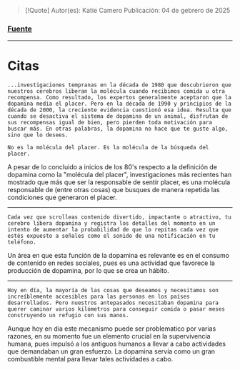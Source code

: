 >[!Quote]
>Autor(es): Katie Camero
>Publicación: 04 de gebrero de 2025
### [Fuente](https://www.nationalgeographic.com/science/article/science-behind-dopamine-function?cmpid=org%3Dngp%3A%3Amc%3Dsocial%3A%3Asrc%3Dinstagram%3A%3Acmp%3Deditorial%3A%3Aadd%3Digs20250309science-sciencebehinddopaminefunctionpremiumhedcard&fbclid=PAZXh0bgNhZW0CMTEAAaamneR8YQ5udcsfO8HPJTbBpoW5HltRh_IK6PvgOEpa_WFfD9OsTHnulO8_aem_tuWf9pRqPJWFyZUWCay-mw)
---
# Citas

	...investigaciones tempranas en la década de 1980 que descubrieron que nuestros cerebros liberan la molécula cuando recibimos comida u otra recompensa. Como resultado, los expertos generalmente aceptaron que la dopamina media el placer. Pero en la década de 1990 y principios de la década de 2000, la creciente evidencia cuestionó esa idea. Resulta que cuando se desactiva el sistema de dopamina de un animal, disfrutan de sus recompensas igual de bien, pero pierden toda motivación para buscar más. En otras palabras, la dopamina no hace que te guste algo, sino que lo desees.

	No es la molécula del placer. Es la molécula de la búsqueda del placer.

A pesar de lo concluido a inicios de los 80's respecto a la definición de dopamina como la "molécula del placer", investigaciones más recientes han mostrado que más que ser la responsable de sentir placer, es una molécula responsable de (entre otras cosas) que busques de manera repetida las condiciones que generaron el placer.

---

	Cada vez que scrolleas contenido divertido, impactante o atractivo, tu cerebro libera dopamina y registra los detalles del momento en un intento de aumentar la probabilidad de que lo repitas cada vez que estés expuesto a señales como el sonido de una notificación en tu teléfono.

Un área en que esta función de la dopamina es relevante es en el consumo de contenido en redes sociales, pues es una actividad que favorece la producción de dopamina, por lo que se crea un hábito.

---

	Hoy en día, la mayoría de las cosas que deseamos y necesitamos son increíblemente accesibles para las personas en los países desarrollados. Pero nuestros antepasados necesitaban dopamina para querer caminar varios kilómetros para conseguir comida o pasar meses construyendo un refugio con sus manos.

Aunque hoy en dia este mecanismo puede ser problematico por varias razones, en su momento fue un elemento crucial en la supervivencia humana, pues impulsó a los antiguos humanos a llevar a cabo actividades que demandaban un gran esfuerzo. La dopamina servía como un gran combustible mental para llevar tales actividades a cabo.